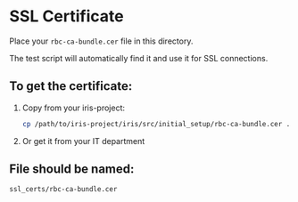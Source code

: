 # SSL Certificate

Place your `rbc-ca-bundle.cer` file in this directory.

The test script will automatically find it and use it for SSL connections.

## To get the certificate:

1. Copy from your iris-project:
   ```bash
   cp /path/to/iris-project/iris/src/initial_setup/rbc-ca-bundle.cer ./ssl_certs/
   ```

2. Or get it from your IT department

## File should be named:
```
ssl_certs/rbc-ca-bundle.cer
```